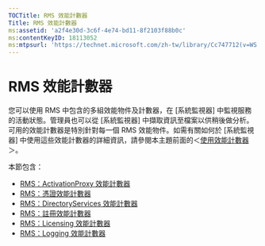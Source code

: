 ```yaml
---
TOCTitle: RMS 效能計數器
Title: RMS 效能計數器
ms:assetid: 'a2f4e30d-3c6f-4e74-bd11-8f2103f88b0c'
ms:contentKeyID: 18113052
ms:mtpsurl: 'https://technet.microsoft.com/zh-tw/library/Cc747712(v=WS.10)'
---
```


RMS 效能計數器
==============

您可以使用 RMS 中包含的多組效能物件及計數器，在 \[系統監視器\] 中監視服務的活動狀態。管理員也可以從 \[系統監視器\] 中擷取資訊至檔案以供稍後做分析。可用的效能計數器是特別針對每一個 RMS 效能物件。如需有關如何於 \[系統監視器\] 中使用這些效能計數器的詳細資訊，請參閱本主題前面的＜[使用效能計數器](https://technet.microsoft.com/096c3b17-c082-46c4-939c-4373af0c9dec)＞。

本節包含：

-   [RMS：ActivationProxy 效能計數器](https://technet.microsoft.com/305ace2b-20b2-4772-aedd-07524a4e65bf)
-   [RMS：憑證效能計數器](https://technet.microsoft.com/554f4af5-0566-4cee-9f51-0f2a3ceaf22d)
-   [RMS：DirectoryServices 效能計數器](https://technet.microsoft.com/37afea1d-f320-4040-96d8-57c0b45e6d46)
-   [RMS：註冊效能計數器](https://technet.microsoft.com/f89b14db-b015-405f-b3ad-7b93ca638f2e)
-   [RMS：Licensing 效能計數器](https://technet.microsoft.com/4540a244-e52c-4f3e-9994-5129fc7c7ee6)
-   [RMS：Logging 效能計數器](https://technet.microsoft.com/f49ee2d4-5d9a-4d5b-a867-334d4008b605)
